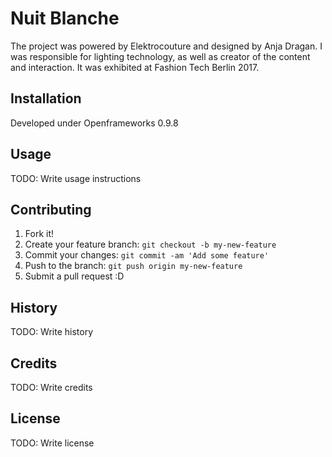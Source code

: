 # Nuit Blanche

The project was powered by Elektrocouture and designed by Anja Dragan. I was responsible for lighting technology, as well as creator of the content and interaction. It was exhibited at Fashion Tech Berlin 2017.

## Installation

Developed under Openframeworks 0.9.8

## Usage

TODO: Write usage instructions

## Contributing

1. Fork it!
2. Create your feature branch: `git checkout -b my-new-feature`
3. Commit your changes: `git commit -am 'Add some feature'`
4. Push to the branch: `git push origin my-new-feature`
5. Submit a pull request :D

## History

TODO: Write history

## Credits

TODO: Write credits

## License

TODO: Write license

